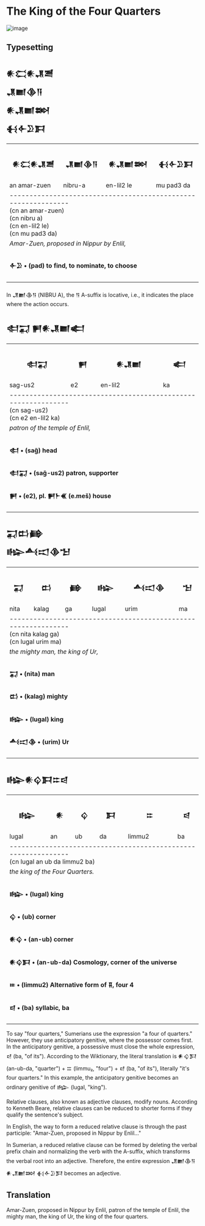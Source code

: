 # The King of the Four Quarters

![image](https://github.com/user-attachments/assets/a6eb386d-9e96-49b6-97bd-2734f1d05b31)

## Typesetting

<h2>𒀭𒀫𒀭𒂗𒍪</br>𒂗𒆤𒆠𒀀</br>𒀭𒂗𒆤𒇷</br>𒈬𒅆𒊒𒁕</h2>
<table>
  <tr>
    <th><h3>𒀭𒀫𒀭𒂗𒍪</h3></th>
    <th><h3>𒂗𒆤𒆠𒀀</h3></th>
    <th><h3>𒀭𒂗𒆤𒇷</h3></th>
    <th><h3>𒈬𒅆𒊒𒁕</h3></th>
  </tr>
  <tr>
    <td>an amar-zuen</td>
    <td>nibru-a</td>
    <td>en-lil2 le</td>
    <td>mu pad3 da</td>
  </tr>
  <tr>
    <td colspan="4">
      --------------------------------------------------------------</br>
      (cn an amar-zuen) </br>         
      (cn nibru a) </br>
      (cn en-lil2 le) </br>
      (cn mu pad3 da) 
    </td>
  </tr>
  <tr>
    <td colspan="4">
      <i>Amar-Zuen, proposed in Nippur by Enlil,</i>
    </td>
  </tr>
  <tr>
    <td colspan="4">
      <h4>𒅆𒊒 • (pad) to find, to nominate, to choose</h4>
    </td>
  </tr>
</table>

In  𒂗𒆤𒆠𒀀 (NIBRU A), the 𒀀 A-suffix is locative, i.e.,
it indicates the place where the action occurs.


<h2>𒊕𒍑 𒂍𒀭𒂗𒆤𒅗</h2>
<table>
  <tr>
    <th><h3>𒊕𒍑</h3></th>
    <th><h3>𒂍</h3></th>
    <th><h3>𒀭𒂗𒆤</h3></th>
    <th><h3>𒅗</h3></th>
  </tr>
  <tr>
    <td>sag-us2</td>
    <td>e2</td>
    <td>en-lil2</td>
    <td>ka</td>
  </tr>
  <tr>
    <td colspan="4">
      --------------------------------------------------------------</br>
     (cn sag-us2) </br> 
     (cn e2 en-lil2 ka)          
    </td>
  </tr>
  <tr>
    <td colspan="4">
      <i>patron of the temple of Enlil,</i>
    </td>
  </tr>
  <tr>
    <td colspan="4">
      <h4>𒊕 • (sag̃) head</h4>
      <h4>𒊕𒍑 • (sag̃-us2) patron, supporter</h4>
      <h4>𒂍 • (e2), pl. 𒂍𒈨𒌍 (e.meš) house</h4>
    </td>
  </tr>
</table>
       




<h2>𒍑𒆗𒂵</br>𒈗𒋀𒀊𒆠𒈠</h2>
<table>
  <tr>
    <th><h3>𒍑</h3></th>
    <th><h3>𒆗</h3></th>
    <th><h3>𒂵</h3></th>
    <th><h3>𒈗</h3></th>
    <th><h3>𒋀𒀊𒆠</h3></th>
    <th><h3>𒈠</h3></th>
  </tr>
  <tr>
    <td>nita</td>
    <td>kalag</td>
    <td>ga</td>
    <td>lugal</td>
    <td>urim</td>
    <td>ma</td>
  </tr>
  <tr>
    <td colspan="6">
      --------------------------------------------------------------</br>
     (cn nita kalag ga) </br>
     (cn lugal urim ma)         
    </td>
  </tr>
  <tr>
    <td colspan="6">
      <i>the mighty man, the king of Ur,</i>
    </td>
  </tr>
  <tr>
    <td colspan="6">
      <h4>𒍑 • (nita) man</h4>
      <h4>𒆗 • (kalag) mighty</h4>
      <h4>𒈗 • (lugal) king</h4>
      <h4>𒋀𒀊𒆠 • (urim) Ur</h4>
    </td>
  </tr>
</table>
      


<h2>𒈗𒀭𒌒𒁕𒇹𒁀</h2>
<table>
  <tr>
    <th><h3>𒈗</h3></th>
    <th><h3>𒀭</h3></th>
    <th><h3>𒌒</h3></th>
    <th><h3>𒁕</h3></th>
    <th><h3>𒇹</h3></th>
    <th><h3>𒁀</h3></th>
  </tr>
  <tr>
    <td>lugal</td>
    <td>an</td>
    <td>ub</td>
    <td>da</td>
    <td>limmu2</td>
    <td>ba</td>
  </tr>
  <tr>
    <td colspan="6">
      --------------------------------------------------------------</br>
     (cn lugal an ub da limmu2 ba)         
    </td>
  </tr>
  <tr>
    <td colspan="6">
      <i>the king of the Four Quarters.</i>
    </td>
  </tr>
  <tr>
    <td colspan="6">
      <h4>𒈗 • (lugal) king</h4>
      <h4>𒌒 • (ub) corner</h4>
      <h4>𒀭𒌒 • (an-ub) corner</h4>
      <h4>𒀭𒌒𒁕 • (an-ub-da) Cosmology, corner of the universe</h4>
      <h4>𒐂 • (limmu2) Alternative form of 𒐉, four 4</h4>
      <h4>𒁀 • (ba) syllabic, ba </h4>
    </td>
  </tr>
</table>
      

To say "four quarters," Sumerians use the expression "a four of quarters."
However, they use anticipatory genitive, where the possessor comes first.
In the anticipatory genitive, a possessive must close the whole expression, 𒁀 (ba, "of its").
According to the Wiktionary, the literal translation is 𒀭𒌒𒁕 (an-ub-da, "quarter") +‎ 𒇹 (limmu₂, "four") +‎ 𒁀 (ba, "of its"),
literally "it's four quarters." In this example, the anticipatory genitive becomes an ordinary genitive of 𒈗 (lugal, "king").

Relative clauses, also known as adjective clauses, modify nouns.
According to Kenneth Beare, relative clauses can be reduced
to shorter forms if they qualify the sentence's subject.

In English, the way to form a reduced relative clause is through the past participle:
"Amar-Zuen, proposed in Nippur by Enlil..."

In Sumerian, a reduced relative clause can be formed by deleting the verbal
prefix chain and normalizing the verb with the A-suffix, which transforms the verbal
root into an adjective. Therefore, the entire expression 𒂗𒆤𒆠𒀀 𒀭𒂗𒆤𒇷 𒈬𒅆𒊒𒁕 becomes an adjective.

## Translation
Amar-Zuen, proposed in Nippur by Enlil, patron of the temple of Enlil,
the mighty man, the king of Ur, the king of the four quarters.

